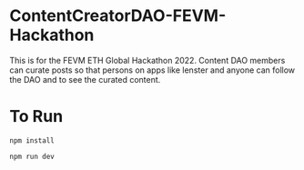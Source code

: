 # ContentCreatorDAO-FEVM-Hackathon
This is for the FEVM ETH Global Hackathon 2022. Content DAO members can curate posts so that persons on apps like lenster  and anyone can follow the DAO and to see the curated content.


# To Run

`npm install`

`npm run dev`